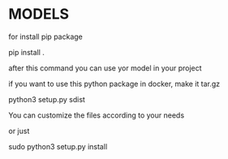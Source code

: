 # MODELS

for install pip package

pip install .

after this command you can use yor model in your project

if you want to use this python package in docker, make it tar.gz

python3 setup.py sdist


You can customize the files according to your needs


or just 

sudo python3 setup.py install
